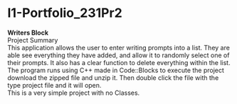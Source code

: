 # I1-Portfolio_231Pr2
**Writers Block**  
Project Summary  
This application allows the user to enter writing prompts into a list. They are able see everything they have added, and allow it to randomly select one of their prompts. It also has a clear function to delete everything within the list.  
The program runs using C++ made in Code::Blocks to execute the project download the zipped file and unzip it. Then double click the file with the type project file and it will open.  
This is a very simple project with no Classes.
